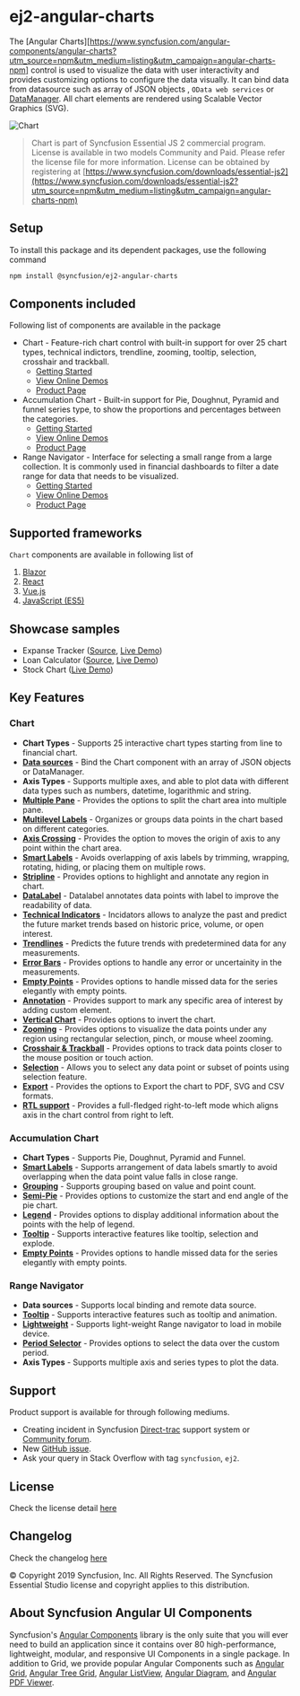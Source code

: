 # ej2-angular-charts
The [Angular Charts][https://www.syncfusion.com/angular-components/angular-charts?utm_source=npm&utm_medium=listing&utm_campaign=angular-charts-npm] control is used to visualize the data with user interactivity and provides customizing options to configure the data visually. It can bind data from  datasource such as array of JSON objects , `OData web services` or
[DataManager](http://ej2.syncfusion.com/angular/documentation/data?utm_source=npm&utm_medium=listing&utm_campaign=angular-charts-npm). All chart elements are rendered using Scalable Vector Graphics (SVG).

![Chart](https://ej2.syncfusion.com/products/images/chart/readme.gif)

> Chart is part of Syncfusion Essential JS 2 commercial program. License is available in two models Community and Paid. Please refer the license file for more information. License can be obtained by registering at [https://www.syncfusion.com/downloads/essential-js2](https://www.syncfusion.com/downloads/essential-js2?utm_source=npm&utm_medium=listing&utm_campaign=angular-charts-npm)


## Setup
To install this package and its dependent packages, use the following command

```sh
npm install @syncfusion/ej2-angular-charts
```

## Components included

Following list of components are available in the package
*	Chart - Feature-rich chart control with built-in support for over 25 chart types, technical indictors, trendline, zooming, tooltip, selection, crosshair and trackball.
      *	[Getting Started](https://ej2.syncfusion.com/angular/documentation/chart/getting-started.html)
      *	[View Online Demos](https://ej2.syncfusion.com/angular/demos/#/material/chart/line)
      *	[Product Page](https://www.syncfusion.com/angular-ui-components/charts/)
*	Accumulation Chart - Built-in support for Pie, Doughnut, Pyramid and funnel series type, to show the proportions and percentages between the categories.
      *	[Getting Started](https://ej2.syncfusion.com/angular/documentation/accumulation-chart/getting-started.html)
      *	[View Online Demos](https://ej2.syncfusion.com/angular/demos/#/material/chart/default-pie)
      *	[Product Page](https://www.syncfusion.com/angular-ui-components/charts/)
*	Range Navigator - Interface for selecting a small range from a large collection. It is commonly used in financial dashboards to filter a date range for data that needs to be visualized.
      *	[Getting Started](https://ej2.syncfusion.com/angular/documentation/rangenavigator/getting-started.html)
      *	[View Online Demos](https://ej2.syncfusion.com/angular/demos/#/material/rangenavigator/default)
      *	[Product Page](https://www.syncfusion.com/angular-ui-components/range-selector/)

## Supported frameworks
 `Chart` components are available in following list of    
    
  1. [Blazor](https://www.syncfusion.com/blazor-components/blazor-charts?utm_source=npm&utm_medium=listing&utm_campaign=angular-charts-npm)
  2. [React](https://www.syncfusion.com/react-components/react-charts?utm_source=npm&utm_medium=listing&utm_campaign=angular-charts-npm)
  3. [Vue.js](https://www.syncfusion.com/vue-components/vue-charts?utm_source=npm&utm_medium=listing&utm_campaign=angular-charts-npm)
  4. [JavaScript (ES5)](https://www.syncfusion.com/javascript-ui-controls/charts?utm_source=npm&utm_medium=listing&utm_campaign=angular-charts-npm)

## Showcase samples

* Expanse Tracker ([Source](https://github.com/syncfusion/ej2-sample-ng-expensetracker?utm_source=npm&utm_medium=listing&utm_campaign=angular-charts-npm), [Live Demo](https://ej2.syncfusion.com/showcase/angular/expensetracker/#/dashboard?utm_source=npm&utm_medium=listing&utm_campaign=angular-charts-npm))
* Loan Calculator ([Source](https://github.com/syncfusion/ej2-sample-ng-loancalculator?utm_source=npm&utm_medium=listing&utm_campaign=angular-charts-npm), [Live Demo](https://ej2.syncfusion.com/showcase/angular/loancalculator/?utm_source=npm&utm_medium=listing&utm_campaign=angular-charts-npm))
* Stock Chart ([Live Demo](https://ej2.syncfusion.com/showcase/angular/stockchart/#/stockChart/?utm_source=npm&utm_medium=listing&utm_campaign=angular-charts-npm))


## Key Features

### Chart
   * **Chart Types** - Supports 25 interactive chart types starting from line to financial chart.
   * [**Data sources**](https://ej2.syncfusion.com/angular/demos/?utm_source=npm&utm_medium=listing&utm_campaign=angular-charts-npm#/material/chart/local-data) - Bind the Chart component with an array of JSON objects or DataManager.
   * **Axis Types** - Supports multiple axes, and able to plot data with different data types such as numbers, datetime, logarithmic and string.
   * [**Multiple Pane**](https://ej2.syncfusion.com/angular/demos/?utm_source=npm&utm_medium=listing&utm_campaign=angular-charts-npm#/material/chart/candle) - Provides the options to split the chart area into multiple pane.
   * [**Multilevel Labels**](https://ej2.syncfusion.com/angular/demos/?utm_source=npm&utm_medium=listing&utm_campaign=angular-charts-npm#/material/chart/multi-level-label) - Organizes or groups data points in the chart based on different categories.
   * [**Axis Crossing**](https://ej2.syncfusion.com/angular/demos/?utm_source=npm&utm_medium=listing&utm_campaign=angular-charts-npm#/material/chart/axes-crossing) - Provides the option to moves the origin of axis to any point within the chart area.
   * [**Smart Labels**](https://ej2.syncfusion.com/angular/demos/?utm_source=npm&utm_medium=listing&utm_campaign=angular-charts-npm#/material/chart/smart-axis-labels) - Avoids overlapping of axis labels by trimming, wrapping, rotating, hiding, or placing them on multiple rows.
   * [**Stripline**](https://ej2.syncfusion.com/angular/demos/?utm_source=npm&utm_medium=listing&utm_campaign=angular-charts-npm#/material/chart/stripline) - Provides options to highlight and annotate any region in chart.
   * [**DataLabel**](https://ej2.syncfusion.com/angular/demos/?utm_source=npm&utm_medium=listing&utm_campaign=angular-charts-npm#/material/chart/datalabel-template) - Datalabel annotates data points with label to improve the readability of data.
   * [**Technical Indicators**](https://ej2.syncfusion.com/angular/demos/?utm_source=npm&utm_medium=listing&utm_campaign=angular-charts-npm#/material/chart/adindicator) - Incidators allows to analyze the past and predict the future market trends based on historic price, volume, or open interest.
   * [**Trendlines**](https://ej2.syncfusion.com/angular/demos/?utm_source=npm&utm_medium=listing&utm_campaign=angular-charts-npm#/material/chart/trend-lines) - Predicts the future trends with predetermined data for any measurements.
   * [**Error Bars**](https://ej2.syncfusion.com/angular/demos/?utm_source=npm&utm_medium=listing&utm_campaign=angular-charts-npm#/material/chart/error-bar) - Provides options to handle any error or uncertainity in the measurements.
   * [**Empty Points**](https://ej2.syncfusion.com/angular/demos/?utm_source=npm&utm_medium=listing&utm_campaign=angular-charts-npm#/material/chart/empty-point) - Provides options to handle missed data for the series elegantly with empty points.
   * [**Annotation**](https://ej2.syncfusion.com/angular/demos/?utm_source=npm&utm_medium=listing&utm_campaign=angular-charts-npm#/material/chart/annotation) - Provides support to mark any specific area of interest by adding custom element.
   * [**Vertical Chart**](https://ej2.syncfusion.com/angular/demos/?utm_source=npm&utm_medium=listing&utm_campaign=angular-charts-npm#/material/chart/vertical-chart) - Provides options to invert the chart.
   * [**Zooming**](https://ej2.syncfusion.com/angular/demos/?utm_source=npm&utm_medium=listing&utm_campaign=angular-charts-npm#/material/chart/zooming) - Provides options to visualize the data points under any region using rectangular selection, pinch, or mouse wheel zooming.
   * [**Crosshair & Trackball**](https://ej2.syncfusion.com/angular/demos/?utm_source=npm&utm_medium=listing&utm_campaign=angular-charts-npm#/material/chart/crosshair) - Provides options to track data points closer to the mouse position or touch action.
   * [**Selection**](https://ej2.syncfusion.com/angular/demos/?utm_source=npm&utm_medium=listing&utm_campaign=angular-charts-npm#/material/chart/range-selection) - Allows you to select any data point or subset of points using selection feature.
   * [**Export**](https://ej2.syncfusion.com/angular/demos/?utm_source=npm&utm_medium=listing&utm_campaign=angular-charts-npm#/material/chart/export) - Provides the options to Export the chart to  PDF, SVG and CSV formats.
   * [**RTL support**](https://ej2.syncfusion.com/angular/demos/?utm_source=npm&utm_medium=listing&utm_campaign=angular-charts-npm#/material/chart/inversed) - Provides a full-fledged right-to-left mode which aligns axis in the chart control from right to left.
   
### Accumulation Chart
   * **Chart Types** - Supports Pie, Doughnut, Pyramid and Funnel.
   * [**Smart Labels**](https://ej2.syncfusion.com/angular/demos/?utm_source=npm&utm_medium=listing&utm_campaign=angular-charts-npm#/material/chart/smart-labels) - Supports arrangement of data labels smartly to avoid overlapping when the data point value falls in close range.
   * [**Grouping**](https://ej2.syncfusion.com/angular/demos/?utm_source=npm&utm_medium=listing&utm_campaign=angular-charts-npm#/material/chart/grouping) - Supports grouping based on value and point count.
   * [**Semi-Pie**](https://ej2.syncfusion.com/angular/demos/?utm_source=npm&utm_medium=listing&utm_campaign=angular-charts-npm#/material/chart/semi-pie) - Provides options to customize the start and end angle of the pie chart.
   * [**Legend**](https://ej2.syncfusion.com/angular/demos/?utm_source=npm&utm_medium=listing&utm_campaign=angular-charts-npm#/material/chart/default-doughnut) - Provides options to display additional information about the points with the help of legend.
   * [**Tooltip**](https://ej2.syncfusion.com/angular/demos/?utm_source=npm&utm_medium=listing&utm_campaign=angular-charts-npm#/material/chart/doughnut) - Supports interactive features like tooltip, selection and explode.
   * [**Empty Points**](https://ej2.syncfusion.com/angular/demos/?utm_source=npm&utm_medium=listing&utm_campaign=angular-charts-npm#/material/chart/pie-empty-point) - Provides options to handle missed data for the series elegantly with empty points.

### Range Navigator
   * **Data sources** - Supports local binding and remote data source.
   * [**Tooltip**](https://ej2.syncfusion.com/angular/demos/?utm_source=npm&utm_medium=listing&utm_campaign=angular-charts-npm#/material/rangenavigator/default) - Supports interactive features such as tooltip and animation.
   * [**Lightweight**](https://ej2.syncfusion.com/angular/demos/?utm_source=npm&utm_medium=listing&utm_campaign=angular-charts-npm#/material/rangenavigator/light-weight) - Supports light-weight Range navigator to load in mobile device.
   * [**Period Selector**](https://ej2.syncfusion.com/angular/demos/?utm_source=npm&utm_medium=listing&utm_campaign=angular-charts-npm#/material/rangenavigator/period-default) - Provides options to select the data over the custom period.
   * **Axis Types** - Supports multiple axis and series types to plot the data.

## Support
  Product support is available for through following mediums.

* Creating incident in Syncfusion [Direct-trac](https://www.syncfusion.com/support/directtrac/incidents?utm_source=npm&utm_medium=listing&utm_campaign=angular-charts-npm) support system or [Community forum](https://www.syncfusion.com/forums/angular-js2?utm_source=npm&utm_medium=listing&utm_campaign=angular-charts-npm).
* New [GitHub issue](https://github.com/syncfusion/ej2-angular-ui-components/issues/new?utm_source=npm&utm_medium=listing&utm_campaign=angular-charts-npm).
* Ask your query in Stack Overflow with tag `syncfusion`, `ej2`.

## License

Check the license detail [here](https://github.com/syncfusion/ej2-angular-ui-components/blob/master/license?utm_source=npm&utm_medium=listing&utm_campaign=angular-charts-npm)

## Changelog

Check the changelog [here](https://github.com/syncfusion/ej2-angular-ui-components/blob/master/components/charts/CHANGELOG.md?utm_source=npm&utm_medium=listing&utm_campaign=angular-charts-npm)

© Copyright 2019 Syncfusion, Inc. All Rights Reserved. The Syncfusion Essential Studio license and copyright applies to this distribution.

## About Syncfusion Angular UI Components
Syncfusion's [Angular Components](https://www.syncfusion.com/angular-components?utm_source=npm&utm_medium=listing&utm_campaign=angular-charts-npm) library is the only suite that you will ever need to build an application since it contains over 80 high-performance, lightweight, modular, and responsive UI Components in a single package. In addition to Grid, we provide popular Angular Components such as [Angular Grid](https://www.syncfusion.com/angular-components/angular-grid?utm_source=npm&utm_medium=listing&utm_campaign=angular-charts-npm), [Angular Tree Grid](https://www.syncfusion.com/angular-components/angular-tree-grid?utm_source=npm&utm_medium=listing&utm_campaign=angular-charts-npm), [Angular ListView](https://www.syncfusion.com/angular-components/angular-listview?utm_source=npm&utm_medium=listing&utm_campaign=angular-charts-npm), [Angular Diagram](https://www.syncfusion.com/angular-components/angular-diagram?utm_source=npm&utm_medium=listing&utm_campaign=angular-charts-npm), and [Angular PDF Viewer](https://www.syncfusion.com/angular-components/angular-pdf-viewer?utm_source=npm&utm_medium=listing&utm_campaign=angular-charts-npm).